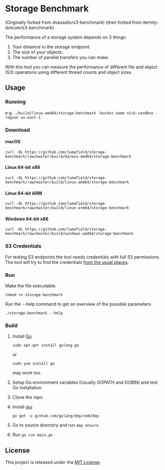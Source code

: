 # Storage Benchmark

(Originally forked from dvassallo/s3-benchmark)
(then forked from iternity-dotcom/s3-benchmark)

The performance of a storage system depends on 3 things:
1. Your distance to the storage endpoint.
2. The size of your objects.
3. The number of parallel transfers you can make.

With this tool you can measure the performance of different file and object (S3) operations using different thread counts and object sizes.

## Usage

### Running
e.g. `./build/linux-amd64/storage-benchmark -bucket-name nick-sandbox -region us-east-1`


### Download

#### macOS
```
curl -OL https://github.com/lumafield/storage-benchmark/raw/master/build/darwin-amd64/storage-benchmark
```

#### Linux 64-bit x86

```
curl -OL https://github.com/lumafield/storage-benchmark/raw/master/build/linux-amd64/storage-benchmark
```

#### Linux 64-bit ARM

```
curl -OL https://github.com/lumafield/storage-benchmark/raw/master/build/linux-arm64/storage-benchmark
```

#### Windows 64-bit x86

```
curl -OL https://github.com/lumafield/storage-benchmark/raw/master/build/windows-amd64/storage-benchmark
```

### S3 Credentials

For testing S3 endpoints the tool needs credentials with full S3 permissions. The tool will try to find the credentials [from the usual places](https://aws.amazon.com/blogs/security/a-new-and-standardized-way-to-manage-credentials-in-the-aws-sdks/).

### Run

Make the file executable:

```
chmod +x storage-benchmark
```

Run the --help command to get an overview of the possible parameters
```
./storage-benchmark --help
```

### Build

1. Install [Go](https://golang.org/)
    ```
    sudo apt-get install golang-go
    ```
    or
    ```
    sudo yum install go
    ```
    may work too. 
    
2. Setup Go environment variables (Usually GOPATH and GOBIN) and test Go installation 
3. Clone the repo
4. Install [```dep```](https://golang.github.io/dep/) 
	```
	go get -u github.com/golang/dep/cmd/dep
	```
5. Go to source directory and run ```dep ensure```
6. Run ```go run main.go```

## License

This project is released under the [MIT License](LICENSE).
